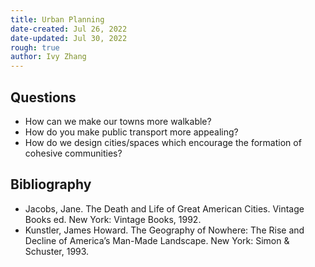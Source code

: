 ```yaml
---
title: Urban Planning
date-created: Jul 26, 2022
date-updated: Jul 30, 2022
rough: true 
author: Ivy Zhang
---
```


## Questions

- How can we make our towns more walkable?
- How do you make public transport more appealing?
- How do we design cities/spaces which encourage the formation of cohesive communities?

## Bibliography

- Jacobs, Jane. The Death and Life of Great American Cities. Vintage Books ed. New York: Vintage Books, 1992.
- Kunstler, James Howard. The Geography of Nowhere: The Rise and Decline of America’s Man-Made Landscape. New York: Simon & Schuster, 1993.
